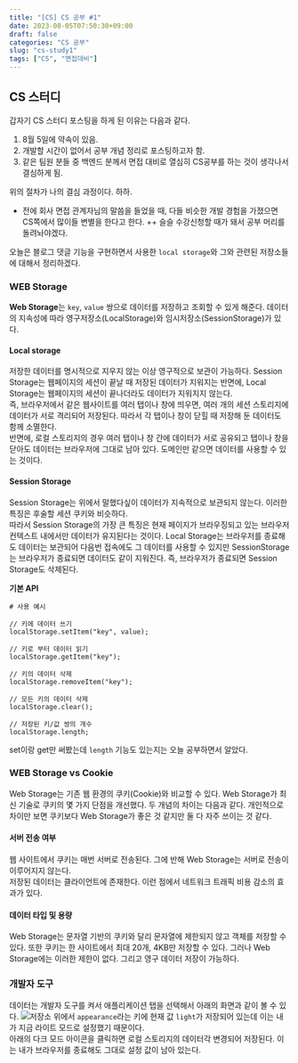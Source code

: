 ```yaml
---
title: "[CS] CS 공부 #1"
date: 2023-08-05T07:50:30+09:00
draft: false
categories: "CS 공부"
slug: "cs-study1"
tags: ["CS", "면접대비"]
---
```


## CS 스터디

갑자기 CS 스터디 포스팅을 하게 된 이유는 다음과 같다.
<br>

1. 8월 5일에 약속이 있음.
2. 개발할 시간이 없어서 공부 개념 정리로 포스팅하고자 함.
3. 같은 팀원 분들 중 백엔드 분께서 면접 대비로 열심히 CS공부를 하는 것이 생각나서 결심하게 됨.

위의 절차가 나의 결심 과정이다. 하하.

- 전에 회사 면접 관계자님의 말씀을 들었을 때, 다들 비슷한 개발 경험을 가졌으면 CS쪽에서 많이들 변별을 한다고 한다.
  ++ 슬슬 수강신청할 때가 돼서 공부 머리를 돌려놔야겠다.

오늘은 블로그 댓글 기능을 구현하면서 사용한 `local storage`와 그와 관련된 저장소들에 대해서 정리하겠다.

### WEB Storage

**Web Storage**는 `key`, `value` 쌍으로 데이터를 저장하고 조회할 수 있게 해준다.
데이터의 지속성에 따라 영구저장소(LocalStorage)와 임시저장소(SessionStorage)가 있다.

#### Local storage

저장한 데이터를 명시적으로 지우지 않는 이상 영구적으로 보관이 가능하다. Session Storage는 웹페이지의 세션이 끝날 때 저장된 데이터가 지워지는 반면에, Local Storage는 웹페이지의 세션이 끝나더라도 데이터가 지워지지 않는다.<br>
즉, 브라우저에서 같은 웹사이트를 여러 탭이나 창에 띄우면, 여러 개의 세션 스토리지에 데이터가 서로 격리되어 저장된다. 따라서 각 탭이나 창이 닫힐 때 저장해 둔 데이터도 함께 소멸한다.
<br>반면에, 로컬 스토리지의 경우 여러 탭이나 창 간에 데이터가 서로 공유되고 탭이나 창을 닫아도 데이터는 브라우저에 그대로 남아 있다. 도메인만 같으면 데이터를 사용할 수 있는 것이다.

#### Session Storage

Session Storage는 위에서 말했다싶이 데이터가 지속적으로 보관되지 않는다. 이러한 특징은 후술할 세션 쿠키와 비슷하다.
<br>따라서 Session Storage의 가장 큰 특징은 현재 페이지가 브라우징되고 있는 브라우저 컨텍스트 내에서만 데이터가 유지된다는 것이다.
Local Storage는 브라우저를 종료해도 데이터는 보관되어 다음번 접속에도 그 데이터를 사용할 수 있지만 SessionStorage는 브라우저가 종료되면 데이터도 같이 지워진다. 즉, 브라우저가 종료되면 Session Storage도 삭제된다.

**기본 API**

```
# 사용 예시

// 키에 데이터 쓰기
localStorage.setItem("key", value);

// 키로 부터 데이터 읽기
localStorage.getItem("key");

// 키의 데이터 삭제
localStorage.removeItem("key");

// 모든 키의 데이터 삭제
localStorage.clear();

// 저장된 키/값 쌍의 개수
localStorage.length;
```

set이랑 get만 써봤는데 `length` 기능도 있는지는 오늘 공부하면서 알았다.

### WEB Storage vs Cookie

Web Storage는 기존 웹 환경의 쿠키(Cookie)와 비교할 수 있다. Web Storage가 최신 기술로 쿠키의 몇 가지 단점을 개선했다.
두 개념의 차이는 다음과 같다. 개인적으로 차이만 보면 쿠키보다 Web Storage가 좋은 것 같지만 둘 다 자주 쓰이는 것 같다.

#### 서버 전송 여부

웹 사이트에서 쿠키는 매번 서버로 전송된다. 그에 반해 Web Storage는 서버로 전송이 이루어지지 않는다.
<br> 저장된 데이터는 클라이언트에 존재한다. 이런 점에서 네트워크 트래픽 비용 감소의 효과가 있다.

#### 데이터 타입 및 용량

Web Storage는 문자열 기반의 쿠키와 달리 문자열에 제한되지 않고 객체를 저장할 수 있다.
또한 쿠키는 한 사이트에서 최대 20개, 4KB만 저장할 수 있다. 그러나 Web Storage에는 이러한 제한이 없다.
그리고 영구 데이터 저장이 가능하다.

### 개발자 도구

데이터는 개발자 도구를 켜서 애플리케이션 탭을 선택해서 아래의 화면과 같이 볼 수 있다.
![저장소](img/cs-study1.png)
위에서 `appearance`라는 키에 현재 값 `light`가 저장되어 있는데 이는 내가 지금 라이트 모드로 설정했기 때문이다.
<br>아래의 다크 모드 아이콘을 클릭하면 로컬 스토리지의 데이터각 변경되어 저장된다.
이는 내가 브라우저를 종료해도 그대로 설정 값이 남아 있는다.
